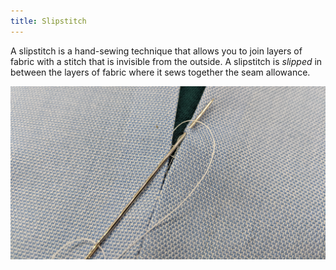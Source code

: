 ```yaml
---
title: Slipstitch
---
```


A slipstitch is a hand-sewing technique that allows you to join layers of fabric with a stitch that is invisible from the outside. A slipstitch is *slipped* in between the layers of fabric where it sews together the seam allowance.

![A closeup of a slipstitch being made on a seam](slipstitch.jpg)
